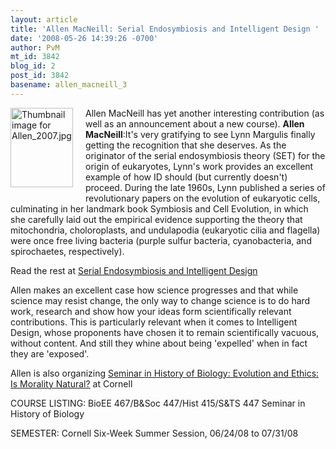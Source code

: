 ```yaml
---
layout: article
title: 'Allen MacNeill: Serial Endosymbiosis and Intelligent Design '
date: '2008-05-26 14:39:26 -0700'
author: PvM
mt_id: 3842
blog_id: 2
post_id: 3842
basename: allen_macneill_3
---
```

<img src="http://pandasthumb.org/assets_c/2008/03/Allen_2007-thumb-100x127.jpg" alt="Thumbnail image for Allen_2007.jpg" width="100" height="127" style="float: left; margin: 0 20px 20px 0;" class="mt-image-left" />Allen MacNeill has yet another interesting contribution (as well as an announcement about a new course). 
**Allen MacNeill**:It's very gratifying to see Lynn Margulis finally getting the recognition that she deserves. As the originator of the serial endosymbiosis theory (SET) for the origin of eukaryotes, Lynn's work provides an excellent example of how ID should (but currently doesn't) proceed. During the late 1960s, Lynn published a series of revolutionary papers on the evolution of eukaryotic cells, culminating in her landmark book Symbiosis and Cell Evolution, in which she carefully laid out the empirical evidence supporting the theory that mitochondria, choloroplasts, and undulapodia (eukaryotic cilia and flagella) were once free living bacteria (purple sulfur bacteria, cyanobacteria, and spirochaetes, respectively).

Read the rest at [Serial Endosymbiosis and Intelligent Design ](http://evolutionlist.blogspot.com/2008/04/serial-endosymbiosis-and-intelligent.html)

Allen makes an excellent case how science progresses and that while science may resist change, the only way to change science is to do hard work, research and show how your ideas form scientifically relevant contributions. This is particularly relevant when it comes to Intelligent Design, whose proponents have chosen it to remain scientifically vacuous, without content. And still they whine about being 'expelled' when in fact they are 'exposed'.

Allen is also organizing [Seminar in History of Biology: Evolution and Ethics: Is Morality Natural?](http://evolutionlist.blogspot.com/2008/04/evolution-and-ethics-is-morality.html) at Cornell

COURSE LISTING: BioEE 467/B&Soc 447/Hist 415/S&TS 447 Seminar in History of Biology

SEMESTER: Cornell Six-Week Summer Session, 06/24/08 to 07/31/08
